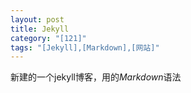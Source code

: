 ```yaml
---
layout: post
title: Jekyll
category: "[121]"
tags: "[Jekyll],[Markdown],[网站]"
---
```


新建的一个jekyll博客，用的*Markdown*语法
